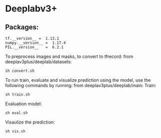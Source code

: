 # Deeplabv3+
## Packages:
```
tf.__version__ =  1.13.1
numpy.__version__ =  1.17.4
PIL.__version__   =  6.2.1
```
To preprocess images and masks, to convert to tfrecord:
from deeplav3plus/deeplab/datasets:
```
sh convert.sh
```

To run train, evaluate and visualize prediction using the model, use the following commands by running:
from deeplav3plus/deeplab/main:
Train:
```
sh train.sh 
```
Evaluation model:
```
sh eval.sh 
```
Visaulize the prediction:
```
sh vis.sh
```
